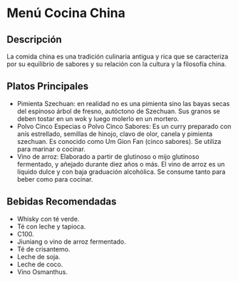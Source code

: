 # Menú Cocina China

## Descripción
La comida china es una tradición culinaria antigua y rica que se caracteriza por su equilibrio de sabores y su relación con la cultura y la filosofía china. 

## Platos Principales
- Pimienta Szechuan: en realidad no es una pimienta sino las bayas secas del espinoso árbol de fresno, autóctono de Szechuan. Sus granos se deben tostar en un wok y luego molerlo en un mortero.
- Polvo Cinco Especias o Polvo Cinco Sabores: Es un curry preparado con anís estrellado, semillas de hinojo, clavo de olor, canela y pimienta szechuan. Es conocido como Um Gion Fan (cinco sabores). Se utiliza para marinar o cocinar.
- Vino de arroz: Elaborado a partir de glutinoso o mijo glutinoso fermentado, y añejado durante diez años o más. El vino de arroz es un líquido dulce y con baja graduación alcohólica. Se consume tanto para beber como para cocinar.

## Bebidas Recomendadas
- Whisky con té verde.
- Té con leche y tapioca.
- C100.
- Jiuniang o vino de arroz fermentado.
- Té de crisantemo.
- Leche de soja.
- Leche de coco.
- Vino Osmanthus.
